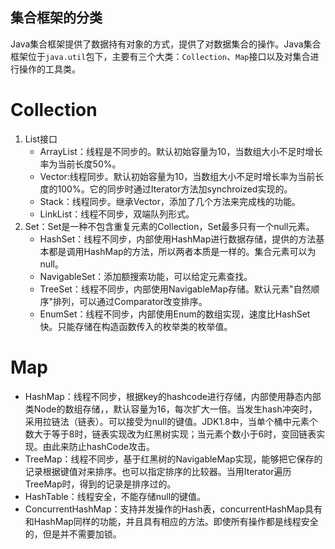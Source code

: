 ## 集合框架的分类

Java集合框架提供了数据持有对象的方式，提供了对数据集合的操作。Java集合框架位于`java.util`包下，主要有三个大类：`Collection`、`Map`接口以及对集合进行操作的工具类。

# Collection

1. List接口
   - ArrayList：线程是不同步的。默认初始容量为10，当数组大小不足时增长率为当前长度50%。
   - Vector:线程同步。默认初始容量为10，当数组大小不足时增长率为当前长度的100%。它的同步时通过Iterator方法加synchroized实现的。
   - Stack：线程同步。继承Vector，添加了几个方法来完成栈的功能。
   - LinkList：线程不同步，双端队列形式。
2. Set：Set是一种不包含重复元素的Collection，Set最多只有一个null元素。
   - HashSet：线程不同步，内部使用HashMap进行数据存储，提供的方法基本都是调用HashMap的方法，所以两者本质是一样的。集合元素可以为null。
   - NavigableSet：添加额搜索功能，可以给定元素查找。
   - TreeSet：线程不同步，内部使用NavigableMap存储。默认元素"自然顺序"排列，可以通过Comparator改变排序。
   - EnumSet：线程不同步，内部使用Enum的数组实现，速度比HashSet快。只能存储在构造函数传入的枚举类的枚举值。

# Map

- HashMap：线程不同步，根据key的hashcode进行存储，内部使用静态内部类Node的数组存储，，默认容量为16，每次扩大一倍。当发生hash冲突时，采用拉链法（链表）。可以接受为null的键值。JDK1.8中，当单个桶中元素个数大于等于8时，链表实现改为红黑树实现；当元素个数小于6时，变回链表实现。由此来防止hashCode攻击。
- TreeMap：线程不同步，基于红黑树的NavigableMap实现，能够把它保存的记录根据键值对来排序。也可以指定排序的比较器。当用Iterator遍历TreeMap时，得到的记录是排序过的。
- HashTable：线程安全，不能存储null的键值。
- ConcurrentHashMap：支持并发操作的Hash表，concurrentHashMap具有和HashMap同样的功能，并且具有相应的方法。即使所有操作都是线程安全的，但是并不需要加锁。